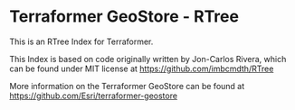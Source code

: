 # Terraformer GeoStore - RTree

This is an RTree Index for Terraformer.

This Index is based on code originally written by Jon-Carlos Rivera, which can be found under MIT license at https://github.com/imbcmdth/RTree

More information on the Terraformer GeoStore can be found at https://github.com/Esri/terraformer-geostore
